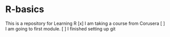 # R-basics
This is a repository for Learning R
[x] I am taking a course from Corusera
[ ] I am going to first module.
[ ] I finished setting up git
